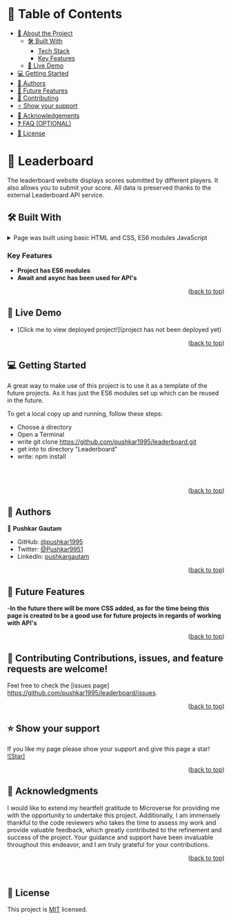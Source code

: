 <a name="readme-top"></a>
# 📗 Table of Contents

- [📖 About the Project](#about-project)
  - [🛠 Built With](#built-with)
    - [Tech Stack](#tech-stack)
    - [Key Features](#key-features)
  - [🚀 Live Demo](#live-demo)
- [💻 Getting Started](#getting-started)
- [👥 Authors](#authors)
- [🔭 Future Features](#future-features)
- [🤝 Contributing](#contributing)
- [⭐️ Show your support](#support)
- [🙏 Acknowledgements](#acknowledgements)
- [❓ FAQ (OPTIONAL)](#faq)
- [📝 License](#license)


# 📖 Leaderboard <a name="about-project"></a>

The leaderboard website displays scores submitted by different players. It also allows you to submit your score. All data is preserved thanks to the external Leaderboard API service.

## 🛠 Built With <a name="built-with"></a>

<details>
  <summary>Page was built using basic HTML and CSS, ES6 modules JavaScript</summary>
</details>


### Key Features <a name="key-features"></a>



- **Project has ES6 modules**
- **Await and async has been used for API's**


<p align="right">(<a href="#readme-top">back to top</a>)</p>



## 🚀 Live Demo <a name="live-demo"></a>


- [Click me to view deployed project!](project has not been deployed yet)

<p align="right">(<a href="#readme-top">back to top</a>)</p>


## 💻 Getting Started <a name="getting-started"></a>

A great way to make use of this project is to use it as a template of the future projects. As it has just the ES6 modules set up which can be reused in the future.

To get a local copy up and running, follow these steps:
<br>
- Choose a directory
- Open a Terminal
- write git clone https://github.com/pushkar1995/leaderboard.git
- get into to directory "Leaderboard"
- write: npm install


<br>


<br>

<p align="right">(<a href="#readme-top">back to top</a>)</p>


## 👥 Authors <a name="authors"></a>


👤 **Pushkar Gautam**

- GitHub: [@pushkar1995](https://github.com/pushkar1995)
- Twitter: [@Pushkar9951](https://twitter.com/Pushkar9951)
- LinkedIn: [pushkargautam](https://www.linkedin.com/in/pushkar-gautam-94a385271/)


<p align="right">(<a href="#readme-top">back to top</a>)</p>



## 🔭 Future Features <a name="future-features"></a>


-**In the future there will be more CSS added, as for the time being this page is created to be a good use for future projects in regards of working with API's**


<p align="right">(<a href="#readme-top">back to top</a>)</p>


## 🤝 Contributing <a name="contributing"></a>Contributions, issues, and feature requests are welcome!

Feel free to check the [issues page]
https://github.com/pushkar1995/leaderboard/issues.

<p align="right">(<a href="#readme-top">back to top</a>)</p>



## ⭐️ Show your support <a name="support"></a>

If you like my page please show your support and give this page a star!
<br>
[![Star]](https://github.com/pushkar1995/leaderboard.git)



<p align="right">(<a href="#readme-top">back to top</a>)</p>


## 🙏 Acknowledgments <a name="acknowledgements"></a>

I would like to extend my heartfelt gratitude to Microverse for providing me with the opportunity to undertake this project. Additionally, I am immensely thankful to the code reviewers who takes the time to assess my work and provide valuable feedback, which greatly contributed to the refinement and success of the project. Your guidance and support have been invaluable throughout this endeavor, and I am truly grateful for your contributions.

<p align="right">(<a href="#readme-top">back to top</a>)</p>
<br>

## 📝 License <a name="license"></a>

This project is [MIT](https://github.com/pushkar1995/leaderboard/blob/dev/LICENSE) licensed.